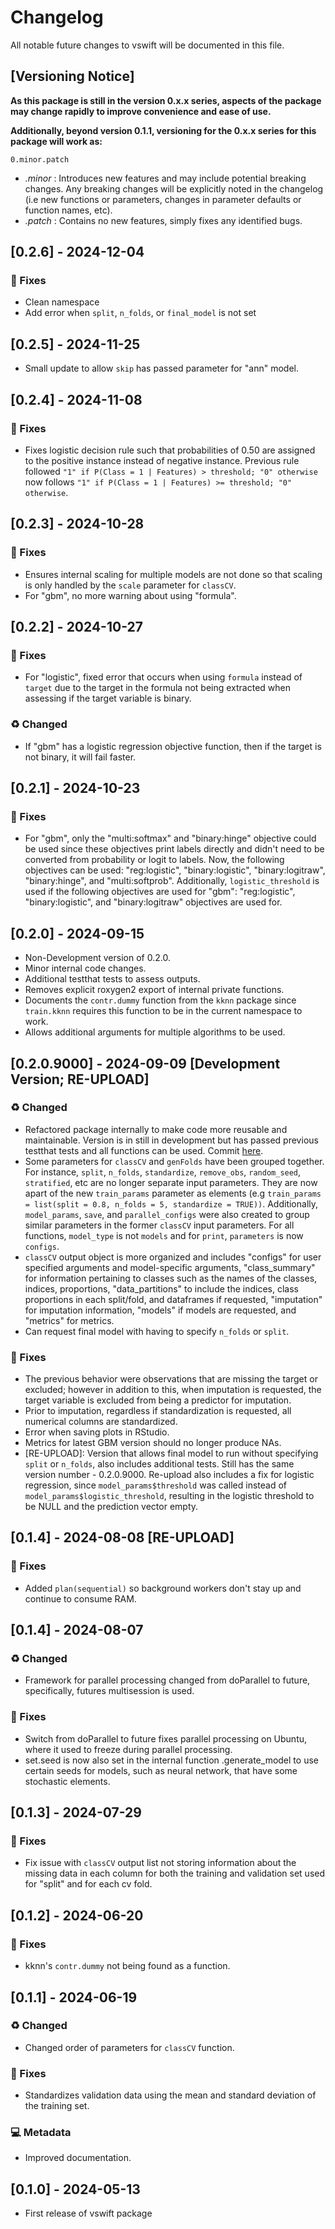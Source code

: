 # Changelog

All notable future changes to vswift will be documented in this file.

## [Versioning Notice]

**As this package is still in the version 0.x.x series, aspects of the package may change rapidly to improve convenience and ease of use.**

**Additionally, beyond version 0.1.1, versioning for the 0.x.x series for this package will work as:**

`0.minor.patch`

- *.minor* : Introduces new features and may include potential breaking changes. Any breaking changes will be explicitly
noted in the changelog (i.e new functions or parameters, changes in parameter defaults or function names, etc).
- *.patch* : Contains no new features, simply fixes any identified bugs.

## [0.2.6] - 2024-12-04
### 🐛 Fixes
- Clean namespace
- Add error when `split`, `n_folds`, or `final_model` is not set

## [0.2.5] - 2024-11-25
- Small update to allow `skip` has passed parameter for "ann" model.

## [0.2.4] - 2024-11-08
### 🐛 Fixes
- Fixes logistic decision rule such that probabilities of 0.50 are assigned to the positive instance
instead of negative instance. Previous rule followed `"1" if P(Class = 1 | Features) > threshold; "0" otherwise` now follows `"1" if P(Class = 1 | Features) >= threshold; "0" otherwise`.

## [0.2.3] - 2024-10-28
### 🐛 Fixes
- Ensures internal scaling for multiple models are not done so that scaling is only handled by the `scale` parameter
for `classCV`.
- For "gbm", no more warning about using "formula".

## [0.2.2] - 2024-10-27
### 🐛 Fixes
- For "logistic", fixed error that occurs when using `formula` instead of `target` due to the target in the formula
not being extracted when assessing if the target variable is binary.
### ♻ Changed
- If "gbm" has a logistic regression objective function, then if the target is not binary, it will fail faster.

## [0.2.1] - 2024-10-23
### 🐛 Fixes
- For "gbm", only the "multi:softmax" and "binary:hinge" objective could be used since these objectives print labels directly
and didn't need to be converted from probability or logit to labels. Now, the following objectives can be
used: "reg:logistic", "binary:logistic", "binary:logitraw", "binary:hinge", and "multi:softprob". Additionally,
`logistic_threshold` is used if the following objectives are used for "gbm": "reg:logistic", "binary:logistic",
and "binary:logitraw" objectives are used for.

## [0.2.0] - 2024-09-15
- Non-Development version of 0.2.0.
- Minor internal code changes.
- Additional testthat tests to assess outputs.
- Removes explicit roxygen2 export of internal private functions.
- Documents the `contr.dummy` function from the `kknn` package since `train.kknn` requires this function to be in the
current namespace to work.
- Allows additional arguments for multiple algorithms to be used.

## [0.2.0.9000] - 2024-09-09 [Development Version; RE-UPLOAD]
### ♻ Changed
- Refactored package internally to make code more reusable and maintainable. Version is in still in development but has
passed previous testthat tests and all functions can be used. Commit [here](https://github.com/donishadsmith/vswift/commit/5c06e40eadf57ef610dc5648d87db78160f211e2).
- Some parameters for `classCV` and `genFolds` have been grouped together. For instance, `split`, `n_folds`, `standardize`,
`remove_obs`, `random_seed`, `stratified`, etc are no longer separate input parameters. They are now apart of the new
`train_params` parameter as elements (e.g `train_params = list(split = 0.8, n_folds = 5, standardize = TRUE))`. Additionally,
`model_params`, `save`, and `parallel_configs` were also created to group similar parameters in the former `classCV`
input parameters. For all functions, `model_type` is not `models` and for `print`, `parameters` is now `configs`.
- `classCV` output object is more organized and includes "configs" for user specified arguments and model-specific arguments,
"class_summary" for information pertaining to classes such as the names of the classes, indices, proportions,
"data_partitions" to include the indices, class proportions in each split/fold, and dataframes if requested, "imputation"
for imputation information, "models" if models are requested, and "metrics" for metrics.
- Can request final model with having to specify `n_folds` or `split`.
### 🐛 Fixes
- The previous behavior were observations that are missing the target or excluded; however in addition to this,
when imputation is requested, the target variable is excluded from being a predictor for imputation.
- Prior to imputation, regardless if standardization is requested, all numerical columns are standardized.
- Error when saving plots in RStudio.
- Metrics for latest GBM version should no longer produce NAs.
- [RE-UPLOAD]: Version that allows final model to run without specifying `split` or `n_folds`,
also includes additional tests. Still has the same version number - 0.2.0.9000. Re-upload also includes a fix for
logistic regression, since `model_params$threshold` was called instead of `model_params$logistic_threshold`, resulting in
the logistic threshold to be NULL and the prediction vector empty.

## [0.1.4] - 2024-08-08 [RE-UPLOAD]
### 🐛 Fixes
- Added `plan(sequential)` so background workers don't stay up and continue to consume RAM.

## [0.1.4] - 2024-08-07
### ♻ Changed
- Framework for parallel processing changed from doParallel to future, specifically, futures multisession is used.
### 🐛 Fixes
- Switch from doParallel to future fixes parallel processing on Ubuntu, where it used to freeze during parallel processing.
- set.seed is now also set in the internal function .generate_model to use certain seeds for models, such as neural network,
that have some stochastic elements.

## [0.1.3] - 2024-07-29
### 🐛 Fixes
- Fix issue with `classCV` output list not storing information about the missing data in each column
for both the training and validation set used for "split" and for each cv fold.

## [0.1.2] - 2024-06-20
### 🐛 Fixes
- kknn's `contr.dummy` not being found as a function.

## [0.1.1] - 2024-06-19
### ♻ Changed
- Changed order of parameters for `classCV` function.

### 🐛 Fixes
- Standardizes validation data using the mean and standard deviation of the training set.

### 💻 Metadata
- Improved documentation.

## [0.1.0] - 2024-05-13
- First release of vswift package